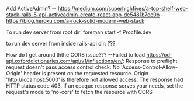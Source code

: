 Add ActiveAdmin?
-- https://medium.com/superhighfives/a-top-shelf-web-stack-rails-5-api-activeadmin-create-react-app-de5481b7ec0b
-- https://blog.heroku.com/a-rock-solid-modern-web-stack

To run dev server from root dir:
  foreman start -f Procfile.dev

to run dev server from inside rails-api dir:
  ???


How do I get around ththe CORS issue???
    --Failed to load https://od-api.oxforddictionaries.com/api/v1/inflections/en/: Response to preflight request doesn't pass access control check: No 'Access-Control-Allow-Origin' header is present on the requested resource. Origin 'http://localhost:5000' is therefore not allowed access. The response had HTTP status code 403. If an opaque response serves your needs, set the request's mode to 'no-cors' to fetch the resource with CORS 

